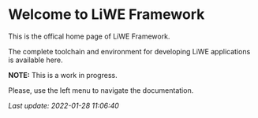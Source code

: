 # Welcome to LiWE Framework

This is the offical home page of LiWE Framework.

The complete toolchain and environment for developing LiWE applications is available here.

**NOTE:** This is a work in progress.

Please, use the left menu to navigate the documentation.


*Last update: 2022-01-28 11:06:40*